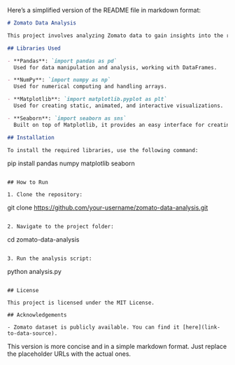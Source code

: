Here’s a simplified version of the README file in markdown format:

```markdown
# Zomato Data Analysis

This project involves analyzing Zomato data to gain insights into the restaurant industry through various visualizations and statistical analysis.

## Libraries Used

- **Pandas**: `import pandas as pd`  
  Used for data manipulation and analysis, working with DataFrames.

- **NumPy**: `import numpy as np`  
  Used for numerical computing and handling arrays.

- **Matplotlib**: `import matplotlib.pyplot as plt`  
  Used for creating static, animated, and interactive visualizations.

- **Seaborn**: `import seaborn as sns`  
  Built on top of Matplotlib, it provides an easy interface for creating complex visualizations.

## Installation

To install the required libraries, use the following command:

```
pip install pandas numpy matplotlib seaborn
```

## How to Run

1. Clone the repository:
   ```
   git clone https://github.com/your-username/zomato-data-analysis.git
   ```

2. Navigate to the project folder:
   ```
   cd zomato-data-analysis
   ```

3. Run the analysis script:
   ```
   python analysis.py
   ```

## License

This project is licensed under the MIT License.

## Acknowledgements

- Zomato dataset is publicly available. You can find it [here](link-to-data-source).
```

This version is more concise and in a simple markdown format. Just replace the placeholder URLs with the actual ones.

